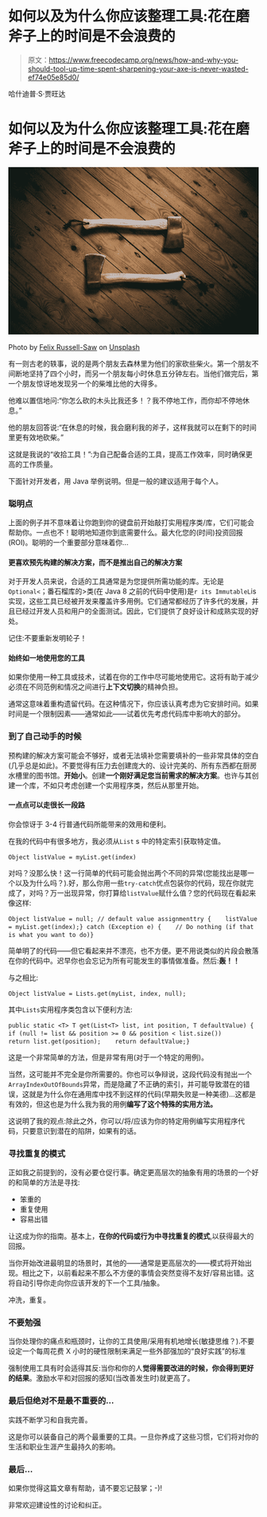 # 如何以及为什么你应该整理工具:花在磨斧子上的时间是不会浪费的

> 原文：<https://www.freecodecamp.org/news/how-and-why-you-should-tool-up-time-spent-sharpening-your-axe-is-never-wasted-ef74e05e85d0/>

哈什迪普·S·贾旺达

# 如何以及为什么你应该整理工具:花在磨斧子上的时间是不会浪费的

![reyNqYc029VmUHPxkd4UPZVZHVFw2N5ZCydB](img/7eb0c37b5166bf8dfc9f3813f8e2f07f.png)

Photo by [Felix Russell-Saw](https://unsplash.com/@frsphoto?utm_source=medium&utm_medium=referral) on [Unsplash](https://unsplash.com?utm_source=medium&utm_medium=referral)

有一则古老的轶事，说的是两个朋友去森林里为他们的家砍些柴火。第一个朋友不间断地坚持了四个小时，而另一个朋友每小时休息五分钟左右。当他们做完后，第一个朋友惊讶地发现另一个的柴堆比他的大得多。

他难以置信地问:“你怎么砍的木头比我还多！？我不停地工作，而你却不停地休息。”

他的朋友回答说:“在休息的时候，我会磨利我的斧子，这样我就可以在剩下的时间里更有效地砍柴。”

这就是我说的“收拾工具！”:为自己配备合适的工具，提高工作效率，同时确保更高的工作质量。

下面针对开发者，用 Java 举例说明。但是一般的建议适用于每个人。

### 聪明点

上面的例子并不意味着让你跑到你的键盘前开始敲打实用程序类/库，它们可能会帮助你。一点也不！聪明地知道你到底需要什么。最大化您的(时间)投资回报(ROI)。聪明的一个重要部分意味着你…

#### 更喜欢预先构建的解决方案，而不是推出自己的解决方案

对于开发人员来说，合适的工具通常是为您提供所需功能的库。无论是`Optional<`；番石榴库的>类(在 Java 8 之前的代码中使用)是`r its ImmutableL`is<T>实现，这些工具已经被开发来覆盖许多用例。它们通常都经历了许多代的发展，并且已经过开发人员和用户的全面测试。因此，它们提供了良好设计和成熟实现的好处。

记住:不要重新发明轮子！

#### 始终如一地使用您的工具

如果你使用一种工具或技术，试着在你的工作中尽可能地使用它。这将有助于减少必须在不同范例和情况之间进行**上下文切换**的精神负担。

通常这意味着重构遗留代码。在这种情况下，你应该认真考虑为它安排时间。如果时间是一个限制因素——通常如此——试着优先考虑代码库中影响大的部分。

### 到了自己动手的时候

预构建的解决方案可能会不够好，或者无法填补您需要填补的一些非常具体的空白(几乎总是如此)。不要觉得有压力去创建庞大的、设计完美的、所有东西都在厨房水槽里的图书馆。**开始小**。创建**一个刚好满足您当前需求的解决方案**。也许与其创建一个库，不如只考虑创建一个实用程序类，然后从那里开始。

#### 一点点可以走很长一段路

你会惊讶于 3-4 行普通代码所能带来的效用和便利。

在我的代码中有很多地方，我必须从`List` s 中的特定索引获取特定值。

```
Object listValue = myList.get(index)
```

对吗？没那么快！这一行简单的代码可能会抛出两个不同的异常(您能找出是哪一个以及为什么吗？).好，那么你用一些`try-catch`优点包装你的代码，现在你就完成了，对吗？万一出现异常，你打算给`listValue`赋什么值？您的代码现在看起来像这样:

```
Object listValue = null; // default value assignmenttry {    listValue = myList.get(index);} catch (Exception e) {    // Do nothing (if that is what you want to do)}
```

简单明了的代码——但它看起来并不漂亮，也不方便。更不用说类似的片段会散落在你的代码中。迟早你也会忘记为所有可能发生的事情做准备。然后:**轰！！**

与之相比:

```
Object listValue = Lists.get(myList, index, null);
```

其中`Lists`实用程序类包含以下便利方法:

```
public static <T> T get(List<T> list, int position, T defaultValue) {    if (null != list && position >= 0 && position < list.size())        return list.get(position);    return defaultValue;}
```

这是一个非常简单的方法，但是非常有用(对于一个特定的用例)。

当然，这可能并不完全是你所需要的。你也可以争辩说，这段代码没有抛出一个`ArrayIndexOutOfBounds`异常，而是隐藏了不正确的索引，并可能导致潜在的错误，这就是为什么你在通用库中找不到这样的代码(早期失败是一种美德)…这都是有效的，但这也是为什么我为我的用例**编写了这个特殊的实用方法。**

这说明了我的观点:除此之外，你可以/将/应该为你的特定用例编写实用程序代码，只要意识到潜在的陷阱，如果有的话。

### 寻找重复的模式

正如我之前提到的，没有必要仓促行事。确定更高层次的抽象有用的场景的一个好的和简单的方法是寻找:

*   笨重的
*   重复使用
*   容易出错

让这成为你的指南。基本上，**在你的代码或行为中寻找重复的模式**,以获得最大的回报。

当你开始改进最明显的场景时，其他的——通常是更高层次的——模式将开始出现。相比之下，以前看起来不那么不方便的事情会突然变得不友好/容易出错。这将自动引导你走向你应该开发的下一个工具/抽象。

冲洗，重复。

### 不要勉强

当你处理你的痛点和瓶颈时，让你的工具使用/采用有机地增长(敏捷思维？).不要设定一个每周花费 X 小时的硬性限制来满足一些外部强加的“良好实践”的标准

强制使用工具有时会适得其反:当你和你的人**觉得需要改进的时候，你会得到更好的结果**。激励水平和对回报的感知(当改善发生时)就更高了。

### 最后但绝对不是最不重要的…

实践不断学习和自我完善。

这是你可以装备自己的两个最重要的工具。一旦你养成了这些习惯，它们将对你的生活和职业生涯产生最持久的影响。

### 最后…

如果你觉得这篇文章有帮助，请不要忘记鼓掌；-)!

非常欢迎建设性的讨论和纠正。